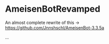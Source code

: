 # AmeisenBotRevamped
An almost complete rewrite of this -> https://github.com/Jnnshschl/AmeisenBot-3.3.5a

...
